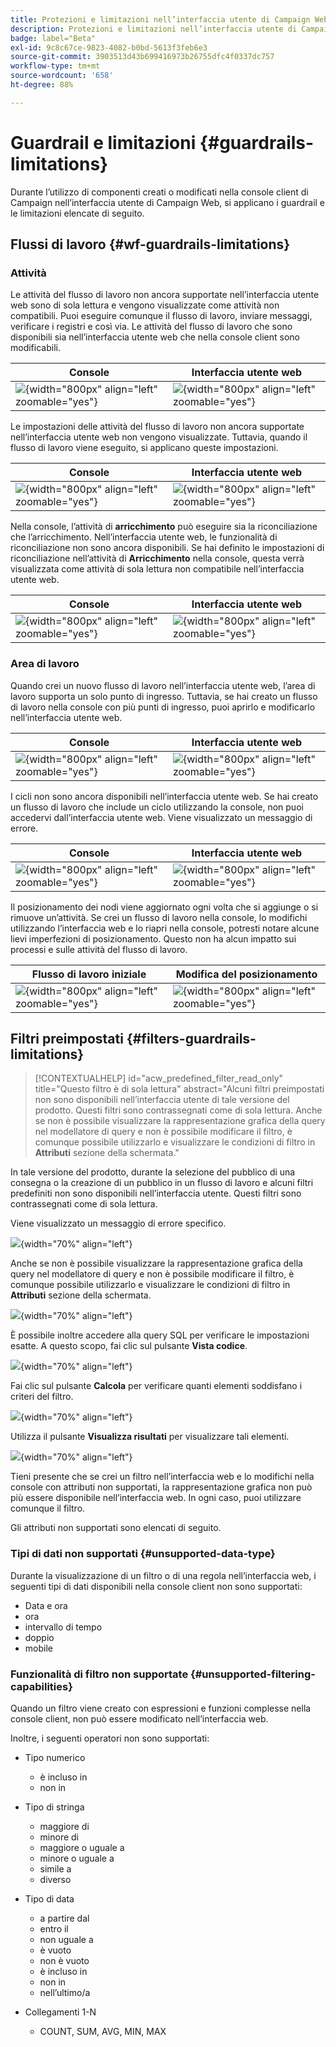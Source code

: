 ```yaml
---
title: Protezioni e limitazioni nell’interfaccia utente di Campaign Web
description: Protezioni e limitazioni nell’interfaccia utente di Campaign Web
badge: label="Beta"
exl-id: 9c8c67ce-9823-4082-b0bd-5613f3feb6e3
source-git-commit: 3903513d43b699416973b26755dfc4f0337dc757
workflow-type: tm+mt
source-wordcount: '658'
ht-degree: 88%

---
```


# Guardrail e limitazioni {#guardrails-limitations}

Durante l’utilizzo di componenti creati o modificati nella console client di Campaign nell’interfaccia utente di Campaign Web, si applicano i guardrail e le limitazioni elencate di seguito.

## Flussi di lavoro {#wf-guardrails-limitations}

### Attività

Le attività del flusso di lavoro non ancora supportate nell’interfaccia utente web sono di sola lettura e vengono visualizzate come attività non compatibili. Puoi eseguire comunque il flusso di lavoro, inviare messaggi, verificare i registri e così via. Le attività del flusso di lavoro che sono disponibili sia nell’interfaccia utente web che nella console client sono modificabili.

| Console | Interfaccia utente web |
| --- | --- |
| ![](assets/limitations-activities-console.png){width="800px" align="left" zoomable="yes"} | ![](assets/limitations-activities-web.png){width="800px" align="left" zoomable="yes"} |

Le impostazioni delle attività del flusso di lavoro non ancora supportate nell’interfaccia utente web non vengono visualizzate. Tuttavia, quando il flusso di lavoro viene eseguito, si applicano queste impostazioni.

| Console | Interfaccia utente web |
| --- | --- |
| ![](assets/limitations-options-console.png){width="800px" align="left" zoomable="yes"} | ![](assets/limitations-options-web.png){width="800px" align="left" zoomable="yes"} |

Nella console, l’attività di **arricchimento** può eseguire sia la riconciliazione che l’arricchimento. Nell’interfaccia utente web, le funzionalità di riconciliazione non sono ancora disponibili. Se hai definito le impostazioni di riconciliazione nell’attività di **Arricchimento** nella console, questa verrà visualizzata come attività di sola lettura non compatibile nell’interfaccia utente web.

| Console | Interfaccia utente web |
| --- | --- |
| ![](assets/limitations-options-console.png){width="800px" align="left" zoomable="yes"} | ![](assets/limitations-options-web.png){width="800px" align="left" zoomable="yes"} |

### Area di lavoro

Quando crei un nuovo flusso di lavoro nell’interfaccia utente web, l’area di lavoro supporta un solo punto di ingresso. Tuttavia, se hai creato un flusso di lavoro nella console con più punti di ingresso, puoi aprirlo e modificarlo nell’interfaccia utente web.

| Console | Interfaccia utente web |
| --- | --- |
| ![](assets/limitations-multiple-console.png){width="800px" align="left" zoomable="yes"} | ![](assets/limitations-multiple-web.png){width="800px" align="left" zoomable="yes"} |

I cicli non sono ancora disponibili nell’interfaccia utente web. Se hai creato un flusso di lavoro che include un ciclo utilizzando la console, non puoi accedervi dall’interfaccia utente web. Viene visualizzato un messaggio di errore.

| Console | Interfaccia utente web |
| --- | --- |
| ![](assets/limitations-loops-console.png){width="800px" align="left" zoomable="yes"} | ![](assets/limitations-loops-web.png){width="800px" align="left" zoomable="yes"} |

Il posizionamento dei nodi viene aggiornato ogni volta che si aggiunge o si rimuove un’attività. Se crei un flusso di lavoro nella console, lo modifichi utilizzando l’interfaccia web e lo riapri nella console, potresti notare alcune lievi imperfezioni di posizionamento. Questo non ha alcun impatto sui processi e sulle attività del flusso di lavoro.

| Flusso di lavoro iniziale | Modifica del posizionamento |
| --- | --- |
| ![](assets/limitations-positioning1.png){width="800px" align="left" zoomable="yes"} | ![](assets/limitations-positioning2.png){width="800px" align="left" zoomable="yes"} |

## Filtri preimpostati {#filters-guardrails-limitations}

>[!CONTEXTUALHELP]
>id="acw_predefined_filter_read_only"
>title="Questo filtro è di sola lettura"
>abstract="Alcuni filtri preimpostati non sono disponibili nell’interfaccia utente di tale versione del prodotto. Questi filtri sono contrassegnati come di sola lettura. Anche se non è possibile visualizzare la rappresentazione grafica della query nel modellatore di query e non è possibile modificare il filtro, è comunque possibile utilizzarlo e visualizzare le condizioni di filtro in **Attributi** sezione della schermata."

In tale versione del prodotto, durante la selezione del pubblico di una consegna o la creazione di un pubblico in un flusso di lavoro e alcuni filtri predefiniti non sono disponibili nell’interfaccia utente. Questi filtri sono contrassegnati come di sola lettura.

Viene visualizzato un messaggio di errore specifico.

![](assets/filter-unavailable.png){width="70%" align="left"}

Anche se non è possibile visualizzare la rappresentazione grafica della query nel modellatore di query e non è possibile modificare il filtro, è comunque possibile utilizzarlo e visualizzare le condizioni di filtro in **Attributi** sezione della schermata.

![](assets/rule-edit.png){width="70%" align="left"}

È possibile inoltre accedere alla query SQL per verificare le impostazioni esatte. A questo scopo, fai clic sul pulsante **Vista codice**.

![](assets/rule-code-view.png){width="70%" align="left"}

Fai clic sul pulsante **Calcola** per verificare quanti elementi soddisfano i criteri del filtro.

![](assets/rule-calculate.png){width="70%" align="left"}

Utilizza il pulsante **Visualizza risultati** per visualizzare tali elementi.

![](assets/rule-view-results.png){width="70%" align="left"}

Tieni presente che se crei un filtro nell’interfaccia web e lo modifichi nella console con attributi non supportati, la rappresentazione grafica non può più essere disponibile nell’interfaccia web. In ogni caso, puoi utilizzare comunque il filtro.

Gli attributi non supportati sono elencati di seguito.

### Tipi di dati non supportati {#unsupported-data-type}

Durante la visualizzazione di un filtro o di una regola nell’interfaccia web, i seguenti tipi di dati disponibili nella console client non sono supportati:

* Data e ora
* ora
* intervallo di tempo
* doppio
* mobile

### Funzionalità di filtro non supportate {#unsupported-filtering-capabilities}

Quando un filtro viene creato con espressioni e funzioni complesse nella console client, non può essere modificato nell’interfaccia web.

Inoltre, i seguenti operatori non sono supportati:

* Tipo numerico
   * è incluso in
   * non in

* Tipo di stringa
   * maggiore di
   * minore di
   * maggiore o uguale a
   * minore o uguale a
   * simile a
   * diverso

* Tipo di data
   * a partire dal
   * entro il
   * non uguale a
   * è vuoto
   * non è vuoto
   * è incluso in
   * non in
   * nell’ultimo/a

* Collegamenti 1-N
   * COUNT, SUM, AVG, MIN, MAX
